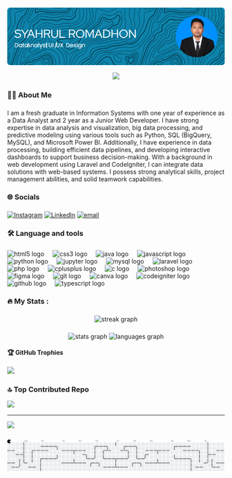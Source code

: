 ![Header](img/github-header-1.png)

<div align="center">
  <img src="https://visitor-badge.laobi.icu/badge?page_id=syahrul611.syahrul611&"  />
</div>

###

<h3 align="left">👩‍💻  About Me</h3>

###

<p align="left">I am a fresh graduate in Information Systems with one year of experience as a Data Analyst and 2 year as a Junior Web Developer. I have strong expertise in data analysis and visualization, big data processing, and predictive modeling using various tools such as Python, SQL (BigQuery, MySQL), and Microsoft Power BI. Additionally, I have experience in data processing, building efficient data pipelines, and developing interactive dashboards to support business decision-making. With a background in web development using Laravel and CodeIgniter, I can integrate data solutions with web-based systems. I possess strong analytical skills, project management abilities, and solid teamwork capabilities.</p>

###

<h3 align="left">🌐 Socials</h3>

###

[![Instagram](https://img.shields.io/badge/Instagram-%23E4405F.svg?logo=Instagram&logoColor=white)](https://instagram.com/https://www.instagram.com/syahrul611?igsh=Y3Z6bGJrY2lnem4=) [![LinkedIn](https://img.shields.io/badge/LinkedIn-%230077B5.svg?logo=linkedin&logoColor=white)](https://linkedin.com/in/www.linkedin.com/in/syahrul-romadhon-145148193) [![email](https://img.shields.io/badge/Email-D14836?logo=gmail&logoColor=white)](mailto:syahrulromadhon611@gmail.com)

###

<h3 align="left">🛠 Language and tools</h3>

###

<div align="left">
  <img src="https://cdn.jsdelivr.net/gh/devicons/devicon/icons/html5/html5-original.svg" height="40" alt="html5 logo"  />
  <img width="12" />
  <img src="https://cdn.jsdelivr.net/gh/devicons/devicon/icons/css3/css3-original.svg" height="40" alt="css3 logo"  />
  <img width="12" />
  <img src="https://cdn.jsdelivr.net/gh/devicons/devicon/icons/java/java-original.svg" height="40" alt="java logo"  />
  <img width="12" />
  <img src="https://cdn.jsdelivr.net/gh/devicons/devicon/icons/javascript/javascript-original.svg" height="40" alt="javascript logo"  />
  <img width="12" />
  <img src="https://cdn.jsdelivr.net/gh/devicons/devicon/icons/python/python-original.svg" height="40" alt="python logo"  />
  <img width="12" />
  <img src="https://cdn.jsdelivr.net/gh/devicons/devicon/icons/jupyter/jupyter-original.svg" height="40" alt="jupyter logo"  />
  <img width="12" />
  <img src="https://cdn.jsdelivr.net/gh/devicons/devicon/icons/mysql/mysql-original.svg" height="40" alt="mysql logo"  />
  <img width="12" />
  <img src="https://cdn.jsdelivr.net/gh/devicons/devicon/icons/laravel/laravel-original.svg" height="40" alt="laravel logo"  />
  <img width="12" />
  <img src="https://cdn.jsdelivr.net/gh/devicons/devicon/icons/php/php-original.svg" height="40" alt="php logo"  />
  <img width="12" />
  <img src="https://cdn.jsdelivr.net/gh/devicons/devicon/icons/cplusplus/cplusplus-original.svg" height="40" alt="cplusplus logo"  />
  <img width="12" />
  <img src="https://cdn.jsdelivr.net/gh/devicons/devicon/icons/c/c-original.svg" height="40" alt="c logo"  />
  <img width="12" />
  <img src="https://cdn.jsdelivr.net/gh/devicons/devicon/icons/photoshop/photoshop-plain.svg" height="40" alt="photoshop logo"  />
  <img width="12" />
  <img src="https://cdn.jsdelivr.net/gh/devicons/devicon/icons/figma/figma-original.svg" height="40" alt="figma logo"  />
  <img width="12" />
  <img src="https://cdn.jsdelivr.net/gh/devicons/devicon/icons/git/git-original.svg" height="40" alt="git logo"  />
  <img width="12" />
  <img src="https://cdn.jsdelivr.net/gh/devicons/devicon/icons/canva/canva-original.svg" height="40" alt="canva logo"  />
  <img width="12" />
  <img src="https://cdn.jsdelivr.net/gh/devicons/devicon/icons/codeigniter/codeigniter-plain.svg" height="40" alt="codeigniter logo"  />
  <img width="12" />
  <img src="https://cdn.jsdelivr.net/gh/devicons/devicon/icons/github/github-original.svg" height="40" alt="github logo"  />
  <img width="12" />
  <img src="https://cdn.jsdelivr.net/gh/devicons/devicon/icons/typescript/typescript-original.svg" height="40" alt="typescript logo"  />
</div>

###

<h3 align="left">🔥   My Stats :</h3>

###

<div align="center">
  <img src="https://streak-stats.demolab.com?user=syahrul611&locale=en&mode=daily&theme=dark&hide_border=false&border_radius=5&order=3" height="220" alt="streak graph"  />
</div>

###

<div align="center">
  <img src="https://github-readme-stats.vercel.app/api?username=syahrul611&hide_title=false&hide_rank=false&show_icons=true&include_all_commits=true&count_private=true&disable_animations=false&theme=dracula&locale=en&hide_border=false&order=1" height="150" alt="stats graph"  />
  <img src="https://github-readme-stats.vercel.app/api/top-langs?username=syahrul611&locale=en&hide_title=false&layout=compact&card_width=320&langs_count=5&theme=dracula&hide_border=false&order=2" height="150" alt="languages graph"  />
</div>

#### 🏆 GitHub Trophies

![](https://github-profile-trophy.vercel.app/?username=syahrul611&theme=monokai&no-frame=false&no-bg=true&margin-w=4)

### 🔝 Top Contributed Repo

![](https://github-contributor-stats.vercel.app/api?username=syahrul611&limit=5&theme=great-gatsby&combine_all_yearly_contributions=true)

---

[![](https://visitcount.itsvg.in/api?id=syahrul611&icon=0&color=3)](https://visitcount.itsvg.in)

###

<picture>
  <source media="(prefers-color-scheme: dark)" srcset="https://raw.githubusercontent.com/syahrul611/syahrul611/output/pacman-contribution-graph-dark.svg">
  <source media="(prefers-color-scheme: light)" srcset="https://raw.githubusercontent.com/syahrul611/syahrul611/output/pacman-contribution-graph.svg">
  <img alt="pacman contribution graph" src="https://raw.githubusercontent.com/syahrul611/syahrul611/output/pacman-contribution-graph.svg">
</picture>

###

<!-- Proudly created with GPRM ( https://gprm.itsvg.in ) -->
<!-- Proudly created with GPRM ( https://gprm.itsvg.in ) -->
<!--
**syahrul611/syahrul611** is a ✨ _special_ ✨ repository because its `README.md` (this file) appears on your GitHub profile.

Here are some ideas to get you started:

- 🔭 I’m currently working on ...
- 🌱 I’m currently learning ...
- 👯 I’m looking to collaborate on ...
- 🤔 I’m looking for help with ...
- 💬 Ask me about ...
- 📫 How to reach me: ...
- 😄 Pronouns: ...
- ⚡ Fun fact: ...
-->

